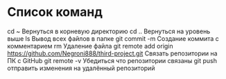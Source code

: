 # Список команд

cd ~ Вернуться в корневую директорию
cd .. Вернуться на уровень выше
ls Вывод всех файлов в папке
git commit -m Создание коммита с комментарием
rm Удаление файла
git remote add origin https://github.com/Negroni888/third-project.git Связать репозитории на ПК с GitHub
git remote -v Убедиться что репозитории связаны
git push отправить изменения на удалённый репозиторий